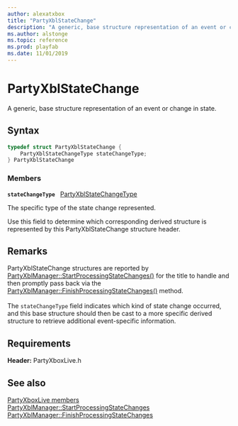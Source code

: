 ```yaml
---
author: alexatxbox
title: "PartyXblStateChange"
description: "A generic, base structure representation of an event or change in state."
ms.author: alstonge
ms.topic: reference
ms.prod: playfab
ms.date: 11/01/2019
---
```


# PartyXblStateChange  

A generic, base structure representation of an event or change in state.  

## Syntax  
  
```cpp
typedef struct PartyXblStateChange {  
    PartyXblStateChangeType stateChangeType;  
} PartyXblStateChange  
```
  
### Members  
  
**`stateChangeType`** &nbsp; [PartyXblStateChangeType](../enums/partyxblstatechangetype.md)  
  
The specific type of the state change represented.
  
Use this field to determine which corresponding derived structure is represented by this PartyXblStateChange structure header.
  
## Remarks  
  
PartyXblStateChange structures are reported by [PartyXblManager::StartProcessingStateChanges()](../classes/PartyXblManager/methods/partyxblmanager_startprocessingstatechanges.md) for the title to handle and then promptly pass back via the [PartyXblManager::FinishProcessingStateChanges()](../classes/PartyXblManager/methods/partyxblmanager_finishprocessingstatechanges.md) method. <br /><br /> The ```stateChangeType``` field indicates which kind of state change occurred, and this base structure should then be cast to a more specific derived structure to retrieve additional event-specific information.
  
## Requirements  
  
**Header:** PartyXboxLive.h
  
## See also  
[PartyXboxLive members](../partyxboxlive_members.md)  
[PartyXblManager::StartProcessingStateChanges](../classes/PartyXblManager/methods/partyxblmanager_startprocessingstatechanges.md)  
[PartyXblManager::FinishProcessingStateChanges](../classes/PartyXblManager/methods/partyxblmanager_finishprocessingstatechanges.md)
  
  
